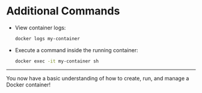 # Additional Commands
- View container logs:
  ```sh
  docker logs my-container
  ```
- Execute a command inside the running container:
  ```sh
  docker exec -it my-container sh
  ```

---
You now have a basic understanding of how to create, run, and manage a Docker container!

